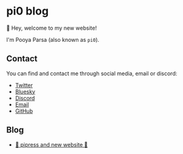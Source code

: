 # pi0 blog

👋 Hey, welcome to my new website!

I'm Pooya Parsa (also known as `pi0`).

## Contact

You can find and contact me through social media, email or discord:

- <a href="https://x.com/_pi0_" target="_blank" rel="noopener noreferrer">Twitter</a>
- <a href="https://bsky.app/profile/pi0.io" target="_blank" rel="noopener noreferrer">Bluesky</a>
- <a href="https://discord.com/users/pi0" target="_blank" rel="noopener noreferrer">Discord</a>
- <a href="mailto:pooya@pi0.io" target="_blank" rel="noopener noreferrer">Email</a>
- <a href="https://github.com/pi0" target="_blank" rel="noopener noreferrer">GitHub</a>


## Blog

- [🗿 pipress and new website 🎉](/blog/pipress)
